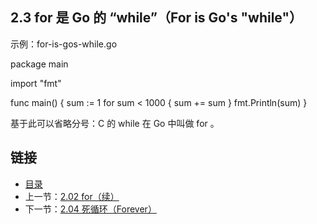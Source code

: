 ## 2.3 for 是 Go 的 “while”（For is Go's "while"）

示例：for-is-gos-while.go

  package main

  import "fmt"

  func main() {
    sum := 1
    for sum < 1000 {
      sum += sum
    }
    fmt.Println(sum)
  }

基于此可以省略分号：C 的 while 在 Go 中叫做 for 。

## 链接
* [目录](https://github.com/gnefiy/go-zh/blob/master/tour/directory.md)
* 上一节：[2.02 for（续）](https://github.com/gnefiy/go-zh/blob/master/tour/flowcontrol/02.02.md)
* 下一节：[2.04 死循环（Forever）](https://github.com/gnefiy/go-zh/blob/master/tour/flowcontrol/02.04.md)
